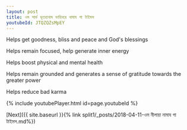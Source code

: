 ```yaml
---
layout: post
title: ওম সার্ভ ভূতহানাম ভাহিদরে নামায গা টাইমস
youtubeId: JTQZQZsMpEY
---
```

 
 
Helps get goodness, bliss and peace and God's blessings
 
Helps remain focused, help generate inner energy 
 
Helps boost physical and mental health 
 
Helps remain grounded and generates a sense of gratitude towards the greater power 
 
Helps reduce bad karma
 
 
 
 


{% include youtubePlayer.html id=page.youtubeId %}
 
[Next]({{ site.baseurl }}{% link  split1/_posts/2018-04-11-ওম নীলায়া নামায গা টাইমস.md%})
 
